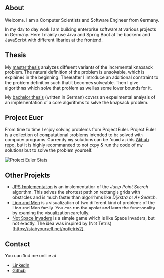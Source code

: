## About

Welcome. I am a Computer Scientists and Software Engineer from Germany.

In my day to day work I am building enterprise software at various projects in Germany. Here I mainly use Java and Spring Boot at the backend and JavaScript with different libaries at the frontend.

## Thesis

My [master thesis](/pdfs/master-thesis.pdf) analyzes different variants of the incremental knapsack problem. The natural definition of the problem is unsolvable, which is explained in the beginning. Thereafter I introduce an additional constraint to the problem definition such that it becomes solveable. Then I give algorithms which solve that problem as well as some lower bounds for it.

My [bachelor thesis](/pdfs/bachelor-thesis.pdf) (written in German) covers an experimental analysis of an implementation of a core algorithms to solve the knapsack problem. 

## Project Euer

From time to time I enjoy solving problems from Project Euler. Project Euler is a collection of computational problems intended to be solved with computer programs. Currently my solutions can be found at this [Github repo](https://github.com/drademacher/kotlin-euler), but it is highly recommanded to not copy & run the code of my solutions but to solve the problem yourself.

![Project Euler Stats](https://projecteuler.net/profile/dhaunac.png)

## Other Projekts

* [JPS Implementation](https://github.com/drademacher/lab-jump-point-search) is an implementation of the *Jump Point Search* algorithm. This solves the shortest path on rectangle grids with obstacles and is much faster than algorithms like *Dijkstra* or *A\* Search*.
* [Lion and Men](https://github.com/drademacher/lab-computational-geometry) is a visualization of two different kind of problems of the Lion and Men family. You can run the applet and learn the functionality by examing the visualization carefully.
* [Not Space Invaders](https://tondorf.github.io/not-space-invaders/) is a simple game which is like Space Invaders, but not exactly. The idea was inspired by (Not Tetris)[https://stabyourself.net/nottetris2].

## Contact

You can find me online at

* [LinkedIn](https://www.linkedin.com/in/drademacher)
* [Github](https://github.com/drademacher)
